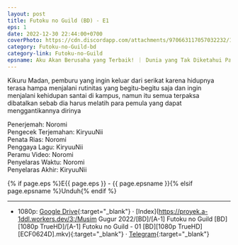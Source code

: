 ```yaml
---
layout: post
title: Futoku no Guild (BD) - E1
eps: 1
date: 2022-12-30 22:44:00+0700
coverPhoto: https://cdn.discordapp.com/attachments/970663117057032232/1058407965054468147/mpv-shot0180.jpg
category: Futoku-no-Guild-bd
category-link: Futoku-no-Guild
epsname: Aku Akan Berusaha yang Terbaik! ｜ Dunia yang Tak Diketahui Para Gadis
---
```


Kikuru Madan, pemburu yang ingin keluar dari serikat karena hidupnya terasa hampa menjalani rutinitas yang begitu-begitu saja dan ingin menjalani kehidupan santai di kampus, namun itu semua terpaksa dibatalkan sebab dia harus melatih para pemula yang dapat menggantikannya dirinya

Penerjemah: Noromi<br>
Pengecek Terjemahan: KiryuuNii<br>
Penata Rias: Noromi<br>
Penggaya Lagu: KiryuuNii<br>
Peramu Video: Noromi<br>
Penyelaras Waktu: Noromi<br>
Penyelaras Akhir: KiryuuNii<br>

{% if page.eps %}E{{ page.eps }} - {{ page.epsname }}{% elsif page.epsname %}Unduh{% endif %}

---
- 1080p: [Google Drive](https://drive.google.com/file/d/1EuGXLdNY2pHSOM5bdmw587jmgk39VsPz/view?usp=share_link){:target="_blank"} &middot; [Index](https://proyek.a-1ddl.workers.dev/3:/Musim Gugur 2022/[BD]/[A-1] Futoku no Guild [BD][1080p TrueHD]/[A-1] Futoku no Guild - 01 [BD][1080p TrueHD][ECF0624D].mkv){:target="_blank"} &middot; [Telegram](https://t.me/a1fansubweeklies/175){:target="_blank"}